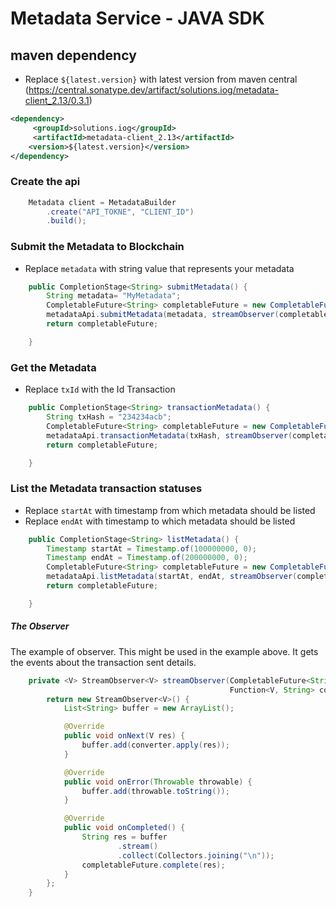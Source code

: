 # Metadata Service - JAVA SDK

## maven dependency
* Replace `${latest.version}` with latest version from maven central (https://central.sonatype.dev/artifact/solutions.iog/metadata-client_2.13/0.3.1) 
```xml
<dependency>
     <groupId>solutions.iog</groupId>
     <artifactId>metadata-client_2.13</artifactId>
    <version>${latest.version}</version>
</dependency>
```
### Create the api
```java
    Metadata client = MetadataBuilder
        .create("API_TOKNE", "CLIENT_ID")
        .build();
```

### Submit the Metadata to Blockchain
* Replace `metadata` with string value that represents your metadata
```java
    public CompletionStage<String> submitMetadata() {
        String metadata= "MyMetadata";
        CompletableFuture<String> completableFuture = new CompletableFuture();
        metadataApi.submitMetadata(metadata, streamObserver(completableFuture, r -> r.getTxStatus().toString()));
        return completableFuture;

    }
```    

### Get the Metadata
* Replace `txId` with the Id Transaction
```java
    public CompletionStage<String> transactionMetadata() {
        String txHash = "234234acb";
        CompletableFuture<String> completableFuture = new CompletableFuture();
        metadataApi.transactionMetadata(txHash, streamObserver(completableFuture, r -> r.getMetadata().toString()));
        return completableFuture;

    }
```

### List the Metadata transaction statuses
* Replace `startAt` with timestamp from which metadata should be listed
* Replace `endAt` with timestamp to which metadata should be listed
```java
    public CompletionStage<String> listMetadata() {
        Timestamp startAt = Timestamp.of(100000000, 0);
        Timestamp endAt = Timestamp.of(200000000, 0);
        CompletableFuture<String> completableFuture = new CompletableFuture();
        metadataApi.listMetadata(startAt, endAt, streamObserver(completableFuture, r -> r.getTxStatus().toString()));
        return completableFuture;

    }
```

##### The Observer
The example of observer. This might be used in the example above. It gets the events about the transaction sent details.
```java
    private <V> StreamObserver<V> streamObserver(CompletableFuture<String> completableFuture,
                                                 Function<V, String> converter) {
        return new StreamObserver<V>() {
            List<String> buffer = new ArrayList();

            @Override
            public void onNext(V res) {
                buffer.add(converter.apply(res));
            }

            @Override
            public void onError(Throwable throwable) {
                buffer.add(throwable.toString());
            }

            @Override
            public void onCompleted() {
                String res = buffer
                        .stream()
                        .collect(Collectors.joining("\n"));
                completableFuture.complete(res);
            }
        };
    }
```










